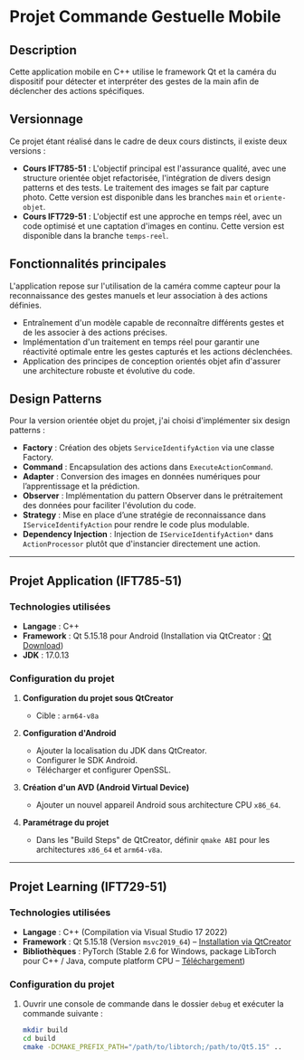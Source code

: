 # Projet Commande Gestuelle Mobile

## Description
Cette application mobile en C++ utilise le framework Qt et la caméra du dispositif pour détecter et interpréter des gestes de la main afin de déclencher des actions spécifiques.

## Versionnage
Ce projet étant réalisé dans le cadre de deux cours distincts, il existe deux versions :  
- **Cours IFT785-51** : L'objectif principal est l'assurance qualité, avec une structure orientée objet refactorisée, l'intégration de divers design patterns et des tests. Le traitement des images se fait par capture photo. Cette version est disponible dans les branches `main` et `oriente-objet`.  
- **Cours IFT729-51** : L'objectif est une approche en temps réel, avec un code optimisé et une captation d'images en continu. Cette version est disponible dans la branche `temps-reel`.  

## **Fonctionnalités principales**
L'application repose sur l'utilisation de la caméra comme capteur pour la reconnaissance des gestes manuels et leur association à des actions définies.  
- Entraînement d'un modèle capable de reconnaître différents gestes et de les associer à des actions précises.  
- Implémentation d'un traitement en temps réel pour garantir une réactivité optimale entre les gestes capturés et les actions déclenchées.  
- Application des principes de conception orientés objet afin d'assurer une architecture robuste et évolutive du code.

## **Design Patterns**
Pour la version orientée objet du projet, j'ai choisi d'implémenter six design patterns :  
- **Factory** : Création des objets `ServiceIdentifyAction` via une classe Factory.  
- **Command** : Encapsulation des actions dans `ExecuteActionCommand`.  
- **Adapter** : Conversion des images en données numériques pour l’apprentissage et la prédiction.  
- **Observer** : Implémentation du pattern Observer dans le prétraitement des données pour faciliter l'évolution du code.  
- **Strategy** : Mise en place d’une stratégie de reconnaissance dans `IServiceIdentifyAction` pour rendre le code plus modulable.  
- **Dependency Injection** : Injection de `IServiceIdentifyAction*` dans `ActionProcessor` plutôt que d'instancier directement une action.

---

## **Projet Application (IFT785-51)**
### **Technologies utilisées**
- **Langage** : C++  
- **Framework** : Qt 5.15.18 pour Android (Installation via QtCreator : [Qt Download](https://www.qt.io/download-dev))  
- **JDK** : 17.0.13  

### **Configuration du projet**
1. **Configuration du projet sous QtCreator**  
   - Cible : `arm64-v8a`  

2. **Configuration d'Android**  
   - Ajouter la localisation du JDK dans QtCreator.  
   - Configurer le SDK Android.  
   - Télécharger et configurer OpenSSL.  

3. **Création d'un AVD (Android Virtual Device)**  
   - Ajouter un nouvel appareil Android sous architecture CPU `x86_64`.  

4. **Paramétrage du projet**  
   - Dans les "Build Steps" de QtCreator, définir `qmake ABI` pour les architectures `x86_64` et `arm64-v8a`.  

---

## **Projet Learning (IFT729-51)**
### **Technologies utilisées**
- **Langage** : C++ (Compilation via Visual Studio 17 2022)  
- **Framework** : Qt 5.15.18 (Version `msvc2019_64`) – [Installation via QtCreator](https://www.qt.io/download-dev)  
- **Bibliothèques** : PyTorch (Stable 2.6 for Windows, package LibTorch pour C++ / Java, compute platform CPU – [Téléchargement](https://pytorch.org/get-started/locally/))  

### **Configuration du projet**
1. Ouvrir une console de commande dans le dossier `debug` et exécuter la commande suivante :  
   ```sh
   mkdir build
   cd build
   cmake -DCMAKE_PREFIX_PATH="/path/to/libtorch;/path/to/Qt5.15" ..